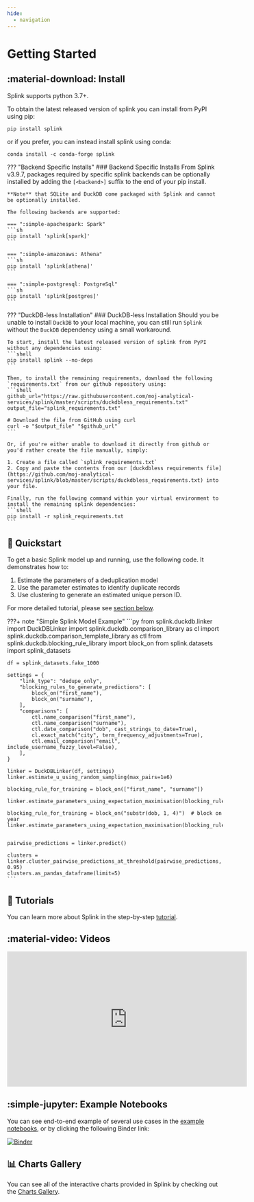 ```yaml
---
hide:
  - navigation
---
```


# Getting Started

## :material-download: Install
Splink supports python 3.7+.

To obtain the latest released version of splink you can install from PyPI using pip:
```shell
pip install splink
```

or if you prefer, you can instead install splink using conda:
```shell
conda install -c conda-forge splink
```

??? "Backend Specific Installs"
    ### Backend Specific Installs
    From Splink v3.9.7, packages required by specific splink backends can be optionally installed by adding the `[<backend>]` suffix to the end of your pip install.

    **Note** that SQLite and DuckDB come packaged with Splink and cannot be optionally installed.

    The following backends are supported:

    === ":simple-apachespark: Spark"
    ```sh
    pip install 'splink[spark]'
    ```

    === ":simple-amazonaws: Athena"
    ```sh
    pip install 'splink[athena]'
    ```

    === ":simple-postgresql: PostgreSql"
    ```sh
    pip install 'splink[postgres]'
    ```

??? "DuckDB-less Installation"
    ### DuckDB-less Installation
    Should you be unable to install `DuckDB` to your local machine, you can still run `Splink` without the `DuckDB` dependency using a small workaround.

    To start, install the latest released version of splink from PyPI without any dependencies using:
    ```shell
    pip install splink --no-deps
    ```

    Then, to install the remaining requirements, download the following `requirements.txt` from our github repository using:
    ```shell
    github_url="https://raw.githubusercontent.com/moj-analytical-services/splink/master/scripts/duckdbless_requirements.txt"
    output_file="splink_requirements.txt"

    # Download the file from GitHub using curl
    curl -o "$output_file" "$github_url"
    ```

    Or, if you're either unable to download it directly from github or you'd rather create the file manually, simply:

    1. Create a file called `splink_requirements.txt`
    2. Copy and paste the contents from our [duckdbless requirements file](https://github.com/moj-analytical-services/splink/blob/master/scripts/duckdbless_requirements.txt) into your file.

    Finally, run the following command within your virtual environment to install the remaining splink dependencies:
    ```shell
    pip install -r splink_requirements.txt
    ```

## :rocket: Quickstart

To get a basic Splink model up and running, use the following code. It demonstrates how to:

1. Estimate the parameters of a deduplication model
2. Use the parameter estimates to identify duplicate records
3. Use clustering to generate an estimated unique person ID.

For more detailed tutorial, please see [section below](#tutorial).

???+ note "Simple Splink Model Example"
    ```py
    from splink.duckdb.linker import DuckDBLinker
    import splink.duckdb.comparison_library as cl
    import splink.duckdb.comparison_template_library as ctl
    from splink.duckdb.blocking_rule_library import block_on
    from splink.datasets import splink_datasets

    df = splink_datasets.fake_1000

    settings = {
        "link_type": "dedupe_only",
        "blocking_rules_to_generate_predictions": [
            block_on("first_name"),
            block_on("surname"),
        ],
        "comparisons": [
            ctl.name_comparison("first_name"),
            ctl.name_comparison("surname"),
            ctl.date_comparison("dob", cast_strings_to_date=True),
            cl.exact_match("city", term_frequency_adjustments=True),
            ctl.email_comparison("email", include_username_fuzzy_level=False),
        ],
    }

    linker = DuckDBLinker(df, settings)
    linker.estimate_u_using_random_sampling(max_pairs=1e6)

    blocking_rule_for_training = block_on(["first_name", "surname"])

    linker.estimate_parameters_using_expectation_maximisation(blocking_rule_for_training)

    blocking_rule_for_training = block_on("substr(dob, 1, 4)")  # block on year
    linker.estimate_parameters_using_expectation_maximisation(blocking_rule_for_training)


    pairwise_predictions = linker.predict()

    clusters = linker.cluster_pairwise_predictions_at_threshold(pairwise_predictions, 0.95)
    clusters.as_pandas_dataframe(limit=5)
    ```

## :link: Tutorials

You can learn more about Splink in the step-by-step [tutorial](./demos/00_Tutorial_Introduction.ipynb).

## :material-video: Videos

<iframe width="560" height="315" src="https://www.youtube.com/embed/msz3T741KQI" title="YouTube video player" frameborder="0" allow="accelerometer; autoplay; clipboard-write; encrypted-media; gyroscope; picture-in-picture; web-share" allowfullscreen></iframe>

## :simple-jupyter: Example Notebooks

You can see end-to-end example of several use cases in the [example notebooks](./demos/examples/examples_index.md), or by clicking the following Binder link:

[![Binder](https://mybinder.org/badge.svg)](https://mybinder.org/v2/gh/moj-analytical-services/splink_demos/master?urlpath=lab)

## :bar_chart: Charts Gallery

You can see all of the interactive charts provided in Splink by checking out the [Charts Gallery](./charts/index.md).